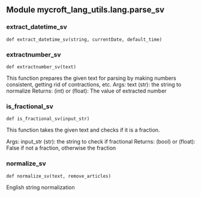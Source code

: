 
## Module mycroft_lang_utils.lang.parse_sv

### extract\_datetime\_sv
 ```
 def extract_datetime_sv(string, currentDate, default_time)
 ```
 
### extractnumber\_sv
 ```
 def extractnumber_sv(text)
 ```
 This function prepares the given text for parsing by making
numbers consistent, getting rid of contractions, etc.
Args:
    text (str): the string to normalize
Returns:
    (int) or (float): The value of extracted number 
### is\_fractional\_sv
 ```
 def is_fractional_sv(input_str)
 ```
 This function takes the given text and checks if it is a fraction.

Args:
    input_str (str): the string to check if fractional
Returns:
    (bool) or (float): False if not a fraction, otherwise the fraction 
### normalize\_sv
 ```
 def normalize_sv(text, remove_articles)
 ```
 English string normalization 